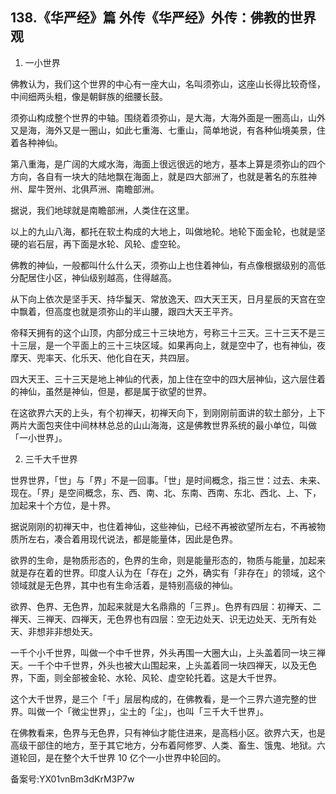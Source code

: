 ## 138.《华严经》篇 外传《华严经》外传：佛教的世界观
1. 一小世界


佛教认为，我们这个世界的中心有一座大山，名叫须弥山，这座山长得比较奇怪，中间细两头粗，像是朝鲜族的细腰长鼓。


须弥山构成整个世界的中轴。围绕着须弥山，是大海，大海外面是一圈高山，山外又是海，海外又是一圈山，如此七重海、七重山，简单地说，有各种仙境美景，住着各种神仙。


第八重海，是广阔的大咸水海，海面上很远很远的地方，基本上算是须弥山的四个方向，各自有一块大的陆地飘在海面上，就是四大部洲了，也就是著名的东胜神州、犀牛贺州、北俱芦洲、南瞻部洲。


据说，我们地球就是南瞻部洲，人类住在这里。


以上的九山八海，都托在软土构成的大地上，叫做地轮。地轮下面金轮，也就是坚硬的岩石层，再下面是水轮、风轮、虚空轮。


佛教的神仙，一般都叫什么什么天，须弥山上也住着神仙，有点像根据级别的高低分配居住小区，神仙级别越高，住得越高。


从下向上依次是坚手天、持华鬘天、常放逸天、四大天王天，日月星辰的天宫在空中飘着，但高度也就是须弥山的半山腰，跟四大天王平齐。


帝释天拥有的这个山顶，内部分成三十三块地方，号称三十三天。三十三天不是三十三层，是一个平面上的三十三块区域。如果再向上，就是空中了，也有神仙，夜摩天、兜率天、化乐天、他化自在天，共四层。


四大天王、三十三天是地上神仙的代表，加上住在空中的四大层神仙，这六层住着的神仙，虽然是神仙，但是，都是属于欲望的世界。


在这欲界六天的上头，有个初禅天，初禅天向下，到刚刚前面讲的软土部分，上下两片大面包夹住中间林林总总的山山海海，这是佛教世界系统的最小单位，叫做「一小世界」。


2. 三千大千世界


世界世界，「世」与「界」不是一回事。「世」是时间概念，指三世：过去、未来、现在。「界」是空间概念，东、西、南、北、东南、西南、东北、西北、上、下，加起来十个方位，是十界。


据说刚刚的初禅天中，也住着神仙，这些神仙，已经不再被欲望所左右，不再被物质所左右，凑合着用现代说法，都是能量体，因此是色界。


欲界的生命，是物质形态的，色界的生命，则是能量形态的，物质与能量，加起来就是存在着的世界。印度人认为在「存在」之外，确实有「非存在」的领域，这个领域就是无色界，其中也有生命活着，是特别高级的神仙。


欲界、色界、无色界，加起来就是大名鼎鼎的「三界」。色界有四层：初禅天、二禅天、三禅天、四禅天，无色界也有四层：空无边处天、识无边处天、无所有处天、非想非非想处天。


一千个小千世界，叫做一个中千世界，外头再围一大圈大山，上头盖着同一块三禅天。一千个中千世界，外头也被大山围起来，上头盖着同一块四禅天，以及无色界，下面，则全部被金轮、水轮、风轮、虚空轮托着。这是大千世界。


这个大千世界，是三个「千」层层构成的，在佛教看，是一个三界六道完整的世界。叫做一个「微尘世界」，尘土的「尘」，也叫「三千大千世界」。


在佛教看来，色界与无色界，只有神仙才能住进来，是高档小区。欲界六天，也是高级干部住的地方，至于其它地方，分布着阿修罗、人类、畜生、饿鬼、地狱。六道轮回，是在整个大千世界 10 亿个一小世界中轮回的。


备案号:YX01vnBm3dKrM3P7w

